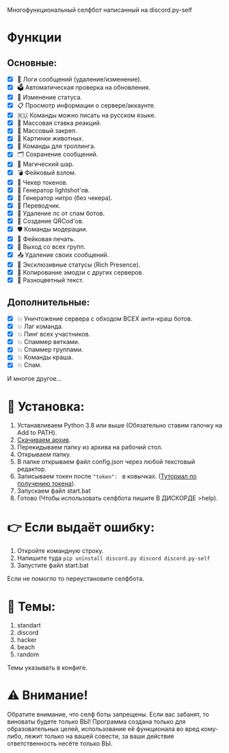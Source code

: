 Многофункциональный селфбот написанный на discord.py-self

# Функции
## Основные:
- [x] 📝 Логи сообщений (удаление/изменение).
- [x] 🗳 Автоматическая проверка на обновления.
- [x] 📲 Изменение статуса.
- [x] 📋 Просмотр информации о сервере/аккаунте.
- [x] 🇷🇺 Команды можно писать на русском языке.
- [x] 🤩 Массовая ставка реакций.
- [x] 📎 Массовый закреп.
- [x] 🦊 Картинки животных.
- [x] 🐒 Команды для троллинга.
- [x] 🗂 Сохранение сообщений.
- [x] 🔮 Магический шар.
- [x] 💣 Фейковый взлом.
- [x] 💽 Чекер токенов.
- [x] 📸 Генератор lightshot'ов.
- [x] 💽 Генератор нитро (без чекера).
- [x] 📑 Переводчик.
- [x] 🤖 Удаление лс от спам ботов.
- [x] 🔎 Создание QRCod'ов.
- [x] 🛡 Команды модерации.
- [x] 🔏 Фейковая печать.
- [x] 🚬 Выход со всех групп.
- [x] 📤 Удаление своих сообщений.
- [x] 📱 Эксклюзивные статусы (Rich Presence).
- [x] 🐾 Копирование эмодзи с других серверов.
- [x] 🌈 Разноцветный текст.

## Дополнительные:
- [x] 💥 Уничтожение сервера с обходом ВСЕХ анти-краш ботов.
- [x] 💥 Лаг команда.
- [x] 💥 Пинг всех участников.
- [x] 💥 Спаммер ветками.
- [x] 💥 Спаммер группами.
- [x] 💥 Команды краша.
- [x] 💥 Спам.

И многое другое...

# 🔧 Установка:
1. Устанавливаем Python 3.8 или выше (Обязательно ставим галочку на Add to PATH).
2. [Скачиваем архив]([https://github.com/PuroSlavKing/Discord-Selfbot]).
3. Перекидываем папку из архива на рабочий стол.
4. Открываем папку.
5. В папке открываем файл config.json через любой текстовый редактор.
6. Записываем токен после `"token": ` в ковычках. ([Туториал по получению токена](https://youtu.be/9eE39IGQNcs)).
7. Запускаем файл start.bat
8. Готово (Чтобы использовать селфбота пишите В ДИСКОРДЕ >help).

# 👉 Если выдаёт ошибку:
1. Откройте командную строку.
2. Напишите туда `pip uninstall discord.py discord discord.py-self`
3. Запустите файл start.bat

Если не помогло то переустановите селфбота.

# 🌌 Темы:
1. standart
2. discord
3. hacker
4. beach
4. random

Темы указывать в конфиге.


# ⚠️ Внимание!
Обратите внимание, что селф боты запрещены. 
Если вас забанят, то виноваты будете только ВЫ!
Программа создана только для образовательных целей, использование её функционала во вред кому-либо, лежит только на вашей совести, за ваши действия ответственность несёте только ВЫ.
